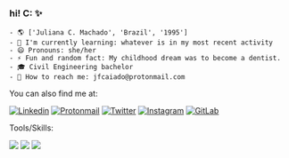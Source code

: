 ### hi! C: ✨

<div>
  
```
- 🌎 ['Juliana C. Machado', 'Brazil', '1995']
- 🌱 I'm currently learning: whatever is in my most recent activity
- 😄 Pronouns: she/her
- ⚡ Fun and random fact: My childhood dream was to become a dentist. 
- 🎓 Civil Engineering bachelor
- 📨 How to reach me: jfcaiado@protonmail.com
```
You can also find me at:

[![Linkedin](https://img.shields.io/badge/LinkedIn-0077B5?style=for-the-badge&logo=linkedin&logoColor=white)](https://www.linkedin.com/in/jfcm/)
[![Protonmail](https://img.shields.io/badge/ProtonMail-8B89CC?style=for-the-badge&logo=protonmail&logoColor=white)](mailto:jfcaiado@protonmail.com)
[![Twitter](https://img.shields.io/badge/Twitter-1DA1F2?style=for-the-badge&logo=twitter&logoColor=white)](https://twitter.com/juli4x_py)
[![Instagram](https://img.shields.io/badge/Instagram-E4405F?style=for-the-badge&logo=instagram&logoColor=white)](https://www.instagram.com/julianacaiado/)
[![GitLab](https://img.shields.io/badge/gitlab-%23181717.svg?style=for-the-badge&logo=gitlab&logoColor=white)](https://gitlab.com/juliax5)

Tools/Skills:

<img src="https://img.shields.io/badge/Python-14354C?style=for-the-badge&logo=python&logoColor=white" />
<img src="https://img.shields.io/badge/Flask-000000?style=for-the-badge&logo=flask&logoColor=white" />
<img src="https://img.shields.io/badge/FastAPI-005571?style=for-the-badge&logo=fastapi" />


</div>
